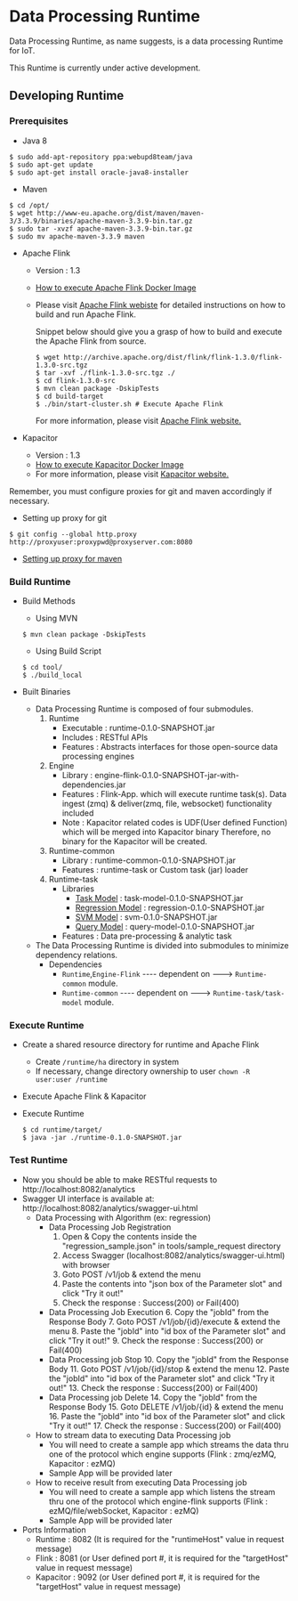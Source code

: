 Data Processing Runtime
================================

Data Processing Runtime, as name suggests, is a data processing Runtime for IoT.
 
This Runtime is currently under active development.

## Developing Runtime ##
### Prerequisites ###
- Java 8
```shell
$ sudo add-apt-repository ppa:webupd8team/java
$ sudo apt-get update
$ sudo apt-get install oracle-java8-installer
```
- Maven
```shell
$ cd /opt/
$ wget http://www-eu.apache.org/dist/maven/maven-3/3.3.9/binaries/apache-maven-3.3.9-bin.tar.gz
$ sudo tar -xvzf apache-maven-3.3.9-bin.tar.gz
$ sudo mv apache-maven-3.3.9 maven
```

- Apache Flink
  - Version : 1.3
  - [How to execute Apache Flink Docker Image](engine/engine-flink/README.md)
  - Please visit [Apache Flink webiste](https://flink.apache.org) for detailed instructions on how to build and run Apache Flink.

    Snippet below should give you a grasp of how to build and execute the Apache Flink from source.
    ```shell
    $ wget http://archive.apache.org/dist/flink/flink-1.3.0/flink-1.3.0-src.tgz
    $ tar -xvf ./flink-1.3.0-src.tgz ./
    $ cd flink-1.3.0-src
    $ mvn clean package -DskipTests
    $ cd build-target
    $ ./bin/start-cluster.sh # Execute Apache Flink
    ```
    For more information, please visit [Apache Flink website.](https://flink.apache.org)

- Kapacitor
  - Version : 1.3
  - [How to execute Kapacitor Docker Image](engine/engine-kapacitor/README.md)
  - For more information, please visit [Kapacitor website.](https://docs.influxdata.com/kapacitor/v1.4/introduction/installation/)

Remember, you must configure proxies for git and maven accordingly if necessary.

- Setting up proxy for git
```shell
$ git config --global http.proxy http://proxyuser:proxypwd@proxyserver.com:8080
```
- [Setting up proxy for maven](https://maven.apache.org/guides/mini/guide-proxies.html)


### Build Runtime ###
- Build Methods
   - Using MVN
    ```shell
    $ mvn clean package -DskipTests
    ```

   - Using Build Script
    ```shell
    $ cd tool/
    $ ./build_local
    ```
- Built Binaries
  - Data Processing Runtime is composed of four submodules.
    1. Runtime
       - Executable : runtime-0.1.0-SNAPSHOT.jar
       - Includes : RESTful APIs
       - Features : Abstracts interfaces for those open-source data processing engines
    2. Engine
       - Library : engine-flink-0.1.0-SNAPSHOT-jar-with-dependencies.jar
       - Features : Flink-App. which will execute runtime task(s).
                    Data ingest (zmq) & deliver(zmq, file, websocket) functionality included
       - Note : Kapacitor related codes is UDF(User defined Function) which will be merged into Kapacitor binary
                Therefore, no binary for the Kapacitor will be created.
    3. Runtime-common
       - Library : runtime-common-0.1.0-SNAPSHOT.jar
       - Features : runtime-task or Custom task (jar) loader
    4. Runtime-task
       - Libraries
         - [Task Model](runtime-task/TaskModel/readme.md) : task-model-0.1.0-SNAPSHOT.jar
         - [Regression Model](runtime-task/Regression/readme.md) : regression-0.1.0-SNAPSHOT.jar
         - [SVM Model](runtime-task/SVMModel/readme.md) : svm-0.1.0-SNAPSHOT.jar
         - [Query Model](runtime-task/QueryModel/readme.md) : query-model-0.1.0-SNAPSHOT.jar
       - Features : Data pre-processing & analytic task
  - The Data Processing Runtime is divided into submodules to minimize dependency relations.
    - Dependencies
      - `Runtime`,`Engine-Flink` ---- dependent on ---> `Runtime-common` module.
      - `Runtime-common`         ---- dependent on ---> `Runtime-task/task-model` module.

### Execute Runtime ###

- Create a shared resource directory for runtime and Apache Flink
  - Create `/runtime/ha` directory in system
  - If necessary, change directory ownership to user
  `chown -R user:user /runtime`

- Execute Apache Flink & Kapacitor

- Execute Runtime
    ```shell
    $ cd runtime/target/
    $ java -jar ./runtime-0.1.0-SNAPSHOT.jar
    ```

### Test Runtime ###
- Now you should be able to make RESTful requests to http://localhost:8082/analytics
- Swagger UI interface is available at: http://localhost:8082/analytics/swagger-ui.html
  - Data Processing with Algorithm (ex: regression)
    - Data Processing Job Registration
      1. Open & Copy the contents inside the "regression_sample.json" in tools/sample_request directory
      2. Access Swagger (localhost:8082/analytics/swagger-ui.html) with browser
      3. Goto POST /v1/job & extend the menu
      4. Paste the contents into "json box of the Parameter slot" and click "Try it out!"
      5. Check the response : Success(200) or Fail(400)
    - Data Processing Job Execution
      6. Copy the "jobId" from the Response Body
      7. Goto POST /v1/job/{id}/execute & extend the menu
      8. Paste the "jobId" into "id box of the Parameter slot" and click "Try it out!"
      9. Check the response : Success(200) or Fail(400)
    - Data Processing job Stop
      10. Copy the "jobId" from the Response Body
      11. Goto POST /v1/job/{id}/stop & extend the menu
      12. Paste the "jobId" into "id box of the Parameter slot" and click "Try it out!"
      13. Check the response : Success(200) or Fail(400)
    - Data Processing job Delete
      14. Copy the "jobId" from the Response Body
      15. Goto DELETE /v1/job/{id} & extend the menu
      16. Paste the "jobId" into "id box of the Parameter slot" and click "Try it out!"
      17. Check the response : Success(200) or Fail(400)
  - How to stream data to executing Data Processing job
    - You will need to create a sample app which streams the data thru one of the protocol
      which engine supports (Flink : zmq/ezMQ, Kapacitor : ezMQ)
    - Sample App will be provided later
  - How to receive result from executing Data Processing job
    - You will need to create a sample app which listens the stream thru one of the protocol
      which engine-flink supports (Flink : ezMQ/file/webSocket, Kapacitor : ezMQ)
    - Sample App will be provided later
- Ports Information
  - Runtime : 8082 (It is required for the "runtimeHost" value in request message)
  - Flink : 8081 (or User defined port #, it is required for the "targetHost" value in request message)
  - Kapacitor : 9092 (or User defined port #, it is required for the "targetHost" value in request message)
